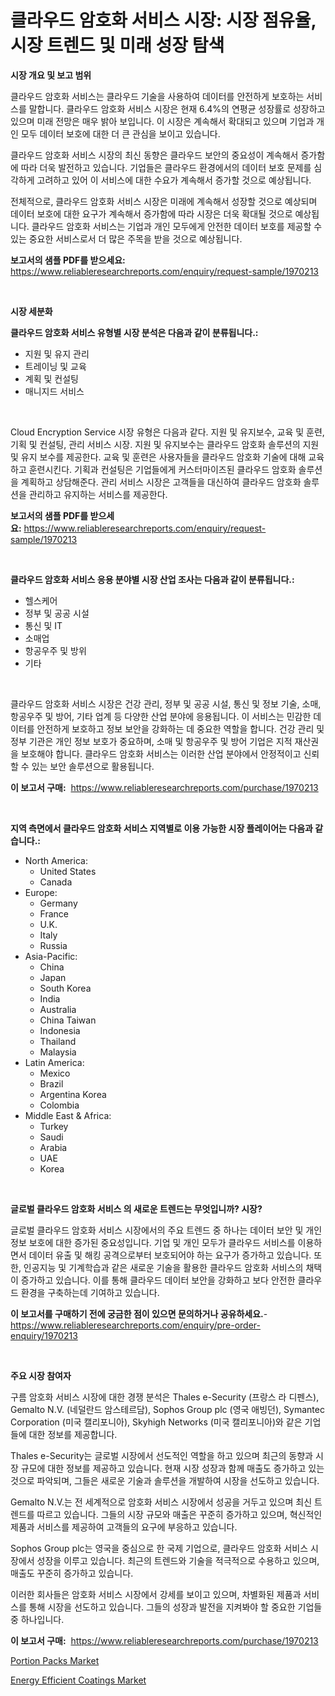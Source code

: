<p><h1>클라우드 암호화 서비스 시장: 시장 점유율, 시장 트렌드 및 미래 성장 탐색</h1></p><p><strong>시장 개요 및 보고 범위</strong></p>
<p><p>클라우드 암호화 서비스는 클라우드 기술을 사용하여 데이터를 안전하게 보호하는 서비스를 말합니다. 클라우드 암호화 서비스 시장은 현재 6.4%의 연평균 성장률로 성장하고 있으며 미래 전망은 매우 밝아 보입니다. 이 시장은 계속해서 확대되고 있으며 기업과 개인 모두 데이터 보호에 대한 더 큰 관심을 보이고 있습니다.</p><p>클라우드 암호화 서비스 시장의 최신 동향은 클라우드 보안의 중요성이 계속해서 증가함에 따라 더욱 발전하고 있습니다. 기업들은 클라우드 환경에서의 데이터 보호 문제를 심각하게 고려하고 있어 이 서비스에 대한 수요가 계속해서 증가할 것으로 예상됩니다.</p><p>전체적으로, 클라우드 암호화 서비스 시장은 미래에 계속해서 성장할 것으로 예상되며 데이터 보호에 대한 요구가 계속해서 증가함에 따라 시장은 더욱 확대될 것으로 예상됩니다. 클라우드 암호화 서비스는 기업과 개인 모두에게 안전한 데이터 보호를 제공할 수 있는 중요한 서비스로서 더 많은 주목을 받을 것으로 예상됩니다.</p></p>
<p><strong>보고서의 샘플 PDF를 받으세요:</strong> <a href="https://www.reliableresearchreports.com/enquiry/request-sample/1970213">https://www.reliableresearchreports.com/enquiry/request-sample/1970213</a></p>
<p>&nbsp;</p>
<p><strong>시장 세분화</strong></p>
<p><strong>클라우드 암호화 서비스 유형별 시장 분석은 다음과 같이 분류됩니다.:</strong></p>
<p><ul><li>지원 및 유지 관리</li><li>트레이닝 및 교육</li><li>계획 및 컨설팅</li><li>매니지드 서비스</li></ul></p>
<p>&nbsp;</p>
<p><p>Cloud Encryption Service 시장 유형은 다음과 같다. 지원 및 유지보수, 교육 및 훈련, 기획 및 컨설팅, 관리 서비스 시장. 지원 및 유지보수는 클라우드 암호화 솔루션의 지원 및 유지 보수를 제공한다. 교육 및 훈련은 사용자들을 클라우드 암호화 기술에 대해 교육하고 훈련시킨다. 기획과 컨설팅은 기업들에게 커스터마이즈된 클라우드 암호화 솔루션을 계획하고 상담해준다. 관리 서비스 시장은 고객들을 대신하여 클라우드 암호화 솔루션을 관리하고 유지하는 서비스를 제공한다.</p></p>
<p><strong>보고서의 샘플 PDF를 받으세요:</strong>&nbsp;<a href="https://www.reliableresearchreports.com/enquiry/request-sample/1970213">https://www.reliableresearchreports.com/enquiry/request-sample/1970213</a></p>
<p>&nbsp;</p>
<p><strong> 클라우드 암호화 서비스 응용 분야별 시장 산업 조사는 다음과 같이 분류됩니다.:</strong></p>
<p><ul><li>헬스케어</li><li>정부 및 공공 시설</li><li>통신 및 IT</li><li>소매업</li><li>항공우주 및 방위</li><li>기타</li></ul></p>
<p>&nbsp;</p>
<p><p>클라우드 암호화 서비스 시장은 건강 관리, 정부 및 공공 시설, 통신 및 정보 기술, 소매, 항공우주 및 방어, 기타 업계 등 다양한 산업 분야에 응용됩니다. 이 서비스는 민감한 데이터를 안전하게 보호하고 정보 보안을 강화하는 데 중요한 역할을 합니다. 건강 관리 및 정부 기관은 개인 정보 보호가 중요하며, 소매 및 항공우주 및 방어 기업은 지적 재산권을 보호해야 합니다. 클라우드 암호화 서비스는 이러한 산업 분야에서 안정적이고 신뢰할 수 있는 보안 솔루션으로 활용됩니다.</p></p>
<p><strong>이 보고서 구매:</strong>&nbsp; <a href="https://www.reliableresearchreports.com/purchase/1970213">https://www.reliableresearchreports.com/purchase/1970213</a></p>
<p>&nbsp;</p>
<p><strong>지역 측면에서 클라우드 암호화 서비스 지역별로 이용 가능한 시장 플레이어는 다음과 같습니다.:</strong></p>
<p><ul>
    <li>
        North America:
        <ul>
            <li>United States</li>
            <li>Canada</li>
        </ul>
    </li>
    <li>
        Europe:
        <ul>
            <li>Germany</li>
            <li>France</li>
            <li>U.K.</li>
            <li>Italy</li>
            <li>Russia</li>
        </ul>
    </li>
    <li>
        Asia-Pacific:
        <ul>
            <li>China</li>
            <li>Japan</li>
            <li>South Korea</li>
            <li>India</li>
            <li>Australia</li>
            <li>China Taiwan</li>
            <li>Indonesia</li>
            <li>Thailand</li>
            <li>Malaysia</li>
        </ul>
    </li>
    <li>
        Latin America:
        <ul>
            <li>Mexico</li>
            <li>Brazil</li>
            <li>Argentina Korea</li>
            <li>Colombia</li>
        </ul>
    </li>
    <li>
        Middle East & Africa:
        <ul>
            <li>Turkey</li>
            <li>Saudi</li>
            <li>Arabia</li>
            <li>UAE</li>
            <li>Korea</li>
        </ul>
    </li>
    </ul></p>
<p>&nbsp;</p>
<p><strong>글로벌 클라우드 암호화 서비스 의 새로운 트렌드는 무엇입니까? 시장?</strong></p>
<p><p>글로벌 클라우드 암호화 서비스 시장에서의 주요 트렌드 중 하나는 데이터 보안 및 개인 정보 보호에 대한 증가된 중요성입니다. 기업 및 개인 모두가 클라우드 서비스를 이용하면서 데이터 유출 및 해킹 공격으로부터 보호되어야 하는 요구가 증가하고 있습니다. 또한, 인공지능 및 기계학습과 같은 새로운 기술을 활용한 클라우드 암호화 서비스의 채택이 증가하고 있습니다. 이를 통해 클라우드 데이터 보안을 강화하고 보다 안전한 클라우드 환경을 구축하는데 기여하고 있습니다.</p></p>
<p><strong>이 보고서를 구매하기 전에 궁금한 점이 있으면 문의하거나 공유하세요.</strong>- <a href="https://www.reliableresearchreports.com/enquiry/pre-order-enquiry/1970213">https://www.reliableresearchreports.com/enquiry/pre-order-enquiry/1970213</a></p>
<p>&nbsp;</p>
<p><strong>주요 시장 참여자</strong></p>
<p><p>구름 암호화 서비스 시장에 대한 경쟁 분석은 Thales e-Security (프랑스 라 디펜스), Gemalto N.V. (네덜란드 암스테르담), Sophos Group plc (영국 애빙던), Symantec Corporation (미국 캘리포니아), Skyhigh Networks (미국 캘리포니아)와 같은 기업들에 대한 정보를 제공합니다. </p><p>Thales e-Security는 글로벌 시장에서 선도적인 역할을 하고 있으며 최근의 동향과 시장 규모에 대한 정보를 제공하고 있습니다. 현재 시장 성장과 함께 매출도 증가하고 있는 것으로 파악되며, 그들은 새로운 기술과 솔루션을 개발하여 시장을 선도하고 있습니다.</p><p>Gemalto N.V.는 전 세계적으로 암호화 서비스 시장에서 성공을 거두고 있으며 최신 트렌드를 따르고 있습니다. 그들의 시장 규모와 매출은 꾸준히 증가하고 있으며, 혁신적인 제품과 서비스를 제공하여 고객들의 요구에 부응하고 있습니다.</p><p>Sophos Group plc는 영국을 중심으로 한 국제 기업으로, 클라우드 암호화 서비스 시장에서 성장을 이루고 있습니다. 최근의 트렌드와 기술을 적극적으로 수용하고 있으며, 매출도 꾸준히 증가하고 있습니다.</p><p>이러한 회사들은 암호화 서비스 시장에서 강세를 보이고 있으며, 차별화된 제품과 서비스를 통해 시장을 선도하고 있습니다. 그들의 성장과 발전을 지켜봐야 할 중요한 기업들 중 하나입니다.</p></p>
<p><strong>이 보고서 구매:</strong>&nbsp;&nbsp;<a href="https://www.reliableresearchreports.com/purchase/1970213">https://www.reliableresearchreports.com/purchase/1970213</a></p>
<p><p><a href="https://invited-way-688.notion.site/Portion-Packs-Market-Furnish-Information-about-Market-Size-Market-Share-Market-Dynamics-and-Proje-e0f097c83539449d9f6aad9f1133c65b">Portion Packs Market</a></p><p><a href="https://butternut-bug-553.notion.site/Global-Energy-Efficient-Coatings-Market-by-Types-Applications-and-Major-Players-with-Regional-Gro-c1d11606ce7b4e7182d33fa6279edfb9">Energy Efficient Coatings Market</a></p></p>
